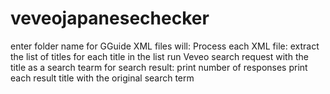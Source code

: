 # veveojapanesechecker

enter folder name for GGuide XML files
will:
  Process each XML file:
    extract the list of titles
      for each title in the list
        run Veveo search request with the title as a search tearm
          for search result:
            print number of responses
            print each result title with the original search term
